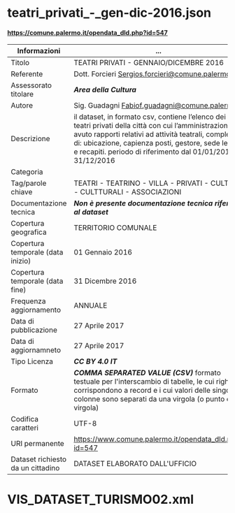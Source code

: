 # teatri_privati_-_gen-dic-2016.json
#### https://comune.palermo.it/opendata_dld.php?id=547
| Informazioni | ... |
| --- | --- |
| Titolo | TEATRI PRIVATI - GENNAIO/DICEMBRE 2016 |
| Referente | Dott. Forcieri Sergios.forcieri@comune.palermo.it |
| Assessorato titolare | ***Area della Cultura*** |
| Autore | Sig. Guadagni Fabiof.guadagni@comune.palermo.it |
| Descrizione | il dataset, in formato csv, contiene l’elenco dei teatri privati della città con cui l’amministrazione ha avuto rapporti relativi ad attività teatrali, completo di: ubicazione, capienza posti, gestore, sede legale e recapiti. periodo di riferimento dal 01/01/2016 al 31/12/2016 |
| Categoria | |
| Tag/parole chiave | TEATRI - TEATRINO - VILLA - PRIVATI - CULTURA - CULTTURALI - ASSOCIAZIONI |
| Documentazione tecnica | ***Non è presente documentazione tecnica riferita al dataset*** |
| Copertura geografica | TERRITORIO COMUNALE |
| Copertura temporale (data inizio) | 01 Gennaio 2016 |
| Copertura temporale (data fine) | 31 Dicembre 2016 |
| Frequenza aggiornamento | ANNUALE |
| Data di pubblicazione | 27 Aprile 2017 |
| Data di aggiornamneto | 27 Aprile 2017 |
| Tipo Licenza | ***CC BY 4.0 IT*** |
| Formato | ***COMMA SEPARATED VALUE (CSV)*** formato testuale per l'interscambio di tabelle, le cui righe corrispondono a record e i cui valori delle singole colonne sono separati da una virgola (o punto e virgola) |
| Codifica caratteri | UTF-8 |
| URI permanente | https://www.comune.palermo.it/opendata_dld.php?id=547 |
| Dataset richiesto da un cittadino | DATASET ELABORATO DALL'UFFICIO |

# VIS_DATASET_TURISMO02.xml
